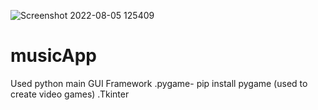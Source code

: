 ![Screenshot 2022-08-05 125409](https://user-images.githubusercontent.com/79142184/183054438-384b74de-f09b-4139-a64c-a1c87a221878.png)
# musicApp

Used python main GUI Framework
.pygame- pip install pygame (used to create video games)
.Tkinter
